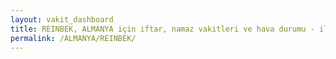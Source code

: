 ```yaml
---
layout: vakit_dashboard
title: REINBEK, ALMANYA için iftar, namaz vakitleri ve hava durumu - ilçe/eyalet seç
permalink: /ALMANYA/REINBEK/
---
```


<script type="text/javascript">
  var GLOBAL_COUNTRY = 'ALMANYA';
  var GLOBAL_CITY = 'REINBEK';
  var GLOBAL_STATE = '';
  var lat = 72;
  var lon = 21;
</script>

